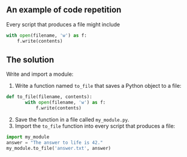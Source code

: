 ## An example of code repetition

Every script that produces a file might include
```python
with open(filename, 'w') as f:
    f.write(contents)
```

## The solution

Write and import a module:

1. Write a function named `to_file` that saves a Python object to a file:
```python
def to_file(filename, contents):
       with open(filename, 'w') as f:
           f.write(contents)
```
2. Save the function in a file called `my_module.py`.
3. Import the `to_file` function into every script that produces a file:
```python
import my_module
answer = "The answer to life is 42."
my_module.to_file('answer.txt', answer)
```
